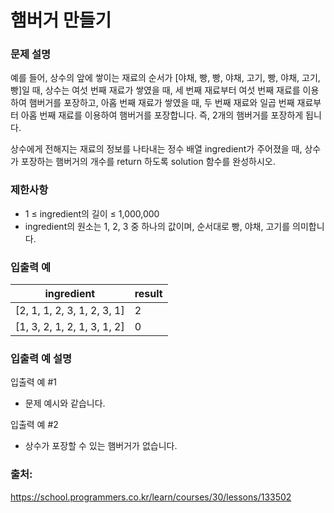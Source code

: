 # 햄버거 만들기

### 문제 설명
예를 들어, 상수의 앞에 쌓이는 재료의 순서가 [야채, 빵, 빵, 야채, 고기, 빵, 야채, 고기, 빵]일 때, 상수는 여섯 번째 재료가 쌓였을 때, 세 번째 재료부터 여섯 번째 재료를 이용하여 햄버거를 포장하고, 아홉 번째 재료가 쌓였을 때, 두 번째 재료와 일곱 번째 재료부터 아홉 번째 재료를 이용하여 햄버거를 포장합니다. 
즉, 2개의 햄버거를 포장하게 됩니다.

상수에게 전해지는 재료의 정보를 나타내는 정수 배열 ingredient가 주어졌을 때, 상수가 포장하는 햄버거의 개수를 return 하도록 solution 함수를 완성하시오.

### 제한사항
- 1 ≤ ingredient의 길이 ≤ 1,000,000
- ingredient의 원소는 1, 2, 3 중 하나의 값이며, 순서대로 빵, 야채, 고기를 의미합니다.

### 입출력 예
|ingredient|	result|
|----|---|
|[2, 1, 1, 2, 3, 1, 2, 3, 1]	|2|
|[1, 3, 2, 1, 2, 1, 3, 1, 2]	|0|

### 입출력 예 설명
입출력 예 #1
- 문제 예시와 같습니다.

입출력 예 #2
- 상수가 포장할 수 있는 햄버거가 없습니다.

### 출처:
https://school.programmers.co.kr/learn/courses/30/lessons/133502
